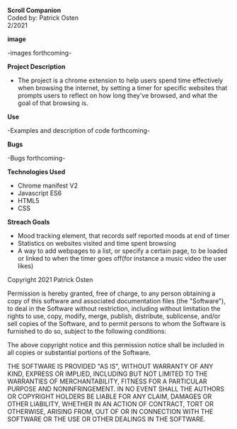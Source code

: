 **Scroll Companion**
<br>
Coded by: Patrick Osten
<br>
2/2021

**image**

-images forthcoming-

**Project Description**
- The project is a chrome extension to help users spend time effectively when browsing the internet, by setting a timer for specific websites that prompts users to reflect on how long they've browsed, and what the goal of that browsing is.

**Use**

-Examples and description of code forthcoming-

**Bugs**

-Bugs forthcoming-

**Technologies Used**

- Chrome manifest V2
- Javascript ES6
- HTML5
- CSS

**Streach Goals** 

- Mood tracking element, that records self reported moods at end of timer
- Statistics on websites visited and time spent browsing 
- A way to add webpages to a list, or specify a certain page, to be loaded or linked to when the timer goes off(for instance a music video the user likes)

Copyright 2021 Patrick Osten

Permission is hereby granted, free of charge, to any person obtaining a copy of this software and associated documentation files (the "Software"), to deal in the Software without restriction, including without limitation the rights to use, copy, modify, merge, publish, distribute, sublicense, and/or sell copies of the Software, and to permit persons to whom the Software is furnished to do so, subject to the following conditions:

The above copyright notice and this permission notice shall be included in all copies or substantial portions of the Software.

THE SOFTWARE IS PROVIDED "AS IS", WITHOUT WARRANTY OF ANY KIND, EXPRESS OR IMPLIED, INCLUDING BUT NOT LIMITED TO THE WARRANTIES OF MERCHANTABILITY, FITNESS FOR A PARTICULAR PURPOSE AND NONINFRINGEMENT. IN NO EVENT SHALL THE AUTHORS OR COPYRIGHT HOLDERS BE LIABLE FOR ANY CLAIM, DAMAGES OR OTHER LIABILITY, WHETHER IN AN ACTION OF CONTRACT, TORT OR OTHERWISE, ARISING FROM, OUT OF OR IN CONNECTION WITH THE SOFTWARE OR THE USE OR OTHER DEALINGS IN THE SOFTWARE.
